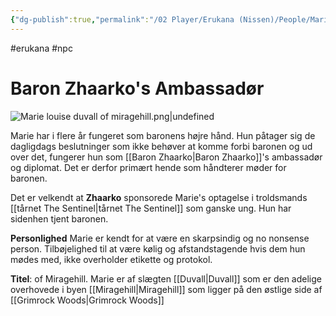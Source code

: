 ```yaml
---
{"dg-publish":true,"permalink":"/02 Player/Erukana (Nissen)/People/Marie Louise Duvall af Miragehill/"}
---
```


#erukana #npc 
# Baron Zhaarko's Ambassadør
![Marie louise duvall of miragehill.png|undefined](/img/user/10%20Attachments/Marie%20louise%20duvall%20of%20miragehill.png)

Marie har i flere år fungeret som baronens højre hånd. Hun påtager sig de dagligdags beslutninger som ikke behøver at komme forbi baronen og ud over det, fungerer hun som [[Baron Zhaarko\|Baron Zhaarko]]'s ambassadør og diplomat. Det er derfor primært hende som håndterer møder for baronen.

Det er velkendt at **Zhaarko** sponsorede Marie's optagelse i troldsmands [[tårnet The Sentinel\|tårnet The Sentinel]] som ganske ung. Hun har sidenhen tjent baronen.

**Personlighed**
Marie er kendt for at være en skarpsindig og no nonsense person.  Tilbøjelighed til at være kølig og afstandstagende hvis dem hun mødes med, ikke overholder etikette og protokol.

**Titel**: of Miragehill. 
Marie er af slægten [[Duvall\|Duvall]] som er den adelige overhovede i byen [[Miragehill\|Miragehill]] som ligger på den østlige side af [[Grimrock Woods\|Grimrock Woods]]